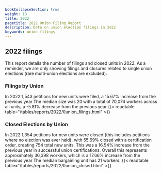 ```yaml
---
bookCollapseSection: true
weight: 13
title: 2022
pagetitle: 2022 Union Filing Report
description: Data on union election filings in 2022
keywords: union filings
---
```


## 2022 filings

This report details the number of filings and closed units in 2022. As a reminder, we are only showing filings and closures related to single union elections (rare multi-union elections are excluded).

### Filings by Union
In 2022 1,543 petitions for new units were filed, a 15.67% increase from the previous year The median size was 20 with a total of 70,074 workers across all units, a -5.81% decrease from the previous year
{{< readtable table="/tables/reports/2022/0union_filings.html" >}}

### Closed Elections by Union
In 2022 1,354 petitions for new units were closed (this includes petitions where no election was ever held), with 55.69% closed with a certification order, creating 754 total new units. This was a 16.54% increase from the previous year in successful union certifications. Overall this represents approximately 36,398 workers, which is a 17.66% increase from the previous year The median bargaining unit has 21 workers.
{{< readtable table="/tables/reports/2022/0union_closed.html" >}}
